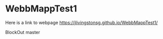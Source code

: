 # WebbMappTest1
Here is a link to webpage
https://jlivingstonsg.github.io/WebbMappTest1/

BlockOut master   
